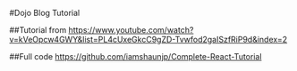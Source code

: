 #Dojo Blog Tutorial

##Tutorial from 
https://www.youtube.com/watch?v=kVeOpcw4GWY&list=PL4cUxeGkcC9gZD-Tvwfod2gaISzfRiP9d&index=2

##Full code 
https://github.com/iamshaunjp/Complete-React-Tutorial